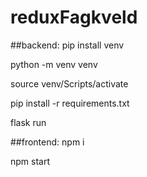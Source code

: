 # reduxFagkveld


##backend:
pip install venv

python -m venv venv

source venv/Scripts/activate

pip install -r requirements.txt

flask run


##frontend:
npm i

npm start
